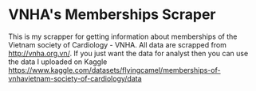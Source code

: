 # VNHA's Memberships Scraper
This is my scrapper for getting information about memberships of the Vietnam society of Cardiology - VNHA. All data are scrapped from http://vnha.org.vn/.
If you just want the data for analyst then you can use the data I uploaded on Kaggle https://www.kaggle.com/datasets/flyingcamel/memberships-of-vnhavietnam-society-of-cardiology/data

